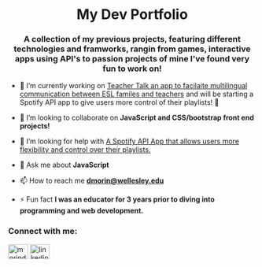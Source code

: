 <h1 align="center">My Dev Portfolio</h1>
<h3 align="center">A collection of my previous projects, featuring different technologies and framworks, rangin from games, interactive apps using API's to passion projects of mine I've found very fun to work on!</h3>

- 🔭 I’m currently working on [Teacher Talk an app to facilaite multilingual communication between ESL familes and teachers](https://github.com/dmorin13) and will be starting a Spotify API app to give users more control of their playlists! 🎵

- 👯 I’m looking to collaborate on **JavaScript and CSS/bootstrap front end projects!**

- 🤝 I’m looking for help with [A Spotify API App that allows users more flexibility and control over their playlists. ](https://github.com/dmorin13)

- 💬 Ask me about **JavaScript**

- 📫 How to reach me **dmorin@wellesley.edu**

- ⚡ Fun fact **I was an educator for 3 years prior to diving into programming and web development.**

<h3 align="left">Connect with me:</h3>
<p align="left">
<a href="https://twitter.com/morindan21" target="blank"><img align="center" src="https://raw.githubusercontent.com/rahuldkjain/github-profile-readme-generator/master/src/images/icons/Social/twitter.svg" alt="morindan21" height="30" width="40" /></a>
<a href="https://linkedin.com/in/linkedin.com/in/daniela-morin" target="blank"><img align="center" src="https://raw.githubusercontent.com/rahuldkjain/github-profile-readme-generator/master/src/images/icons/Social/linked-in-alt.svg" alt="linkedin.com/in/daniela-morin" height="30" width="40" /></a>
</p>
